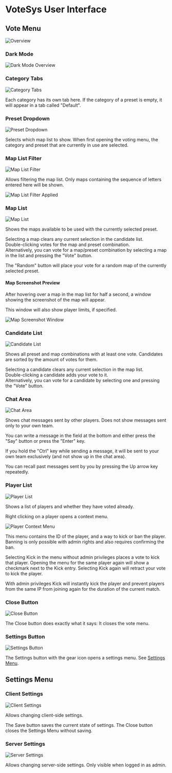 # VoteSys User Interface

## Vote Menu

![Overview](Overview.png)

### Dark Mode

![Dark Mode Overview](OverviewDark.png)

### Category Tabs

![Category Tabs](CategoryHighlight.png)

Each category has its own tab here. If the category of a preset is empty, it will appear in a tab called "Default".

### Preset Dropdown

![Preset Dropdown](PresetHighlight.png)

Selects which map list to show. When first opening the voting menu, the category and preset that are currently in use are selected.

### Map List Filter

![Map List Filter](MapFilterHighlight.png)

Allows filtering the map list. Only maps containing the sequence of letters entered here will be shown.

![Map List Filter Applied](MapFilterApplied.png)

### Map List

![Map List](MapListHighlight.png)

Shows the maps available to be used with the currently selected preset.

Selecting a map clears any current selection in the candidate list.  
Double-clicking votes for the map and preset combination.  
Alternatively, you can vote for a map/preset combination by selecting a map in the list and pressing the "Vote" button.

The "Random" button will place your vote for a random map of the currently selected preset.

#### Map Screenshot Preview

After hovering over a map in the map list for half a second, a window showing the screenshot of the map will appear.

This window will also show player limits, if specified.

![Map Screenshot Window](MapPreview.png)

### Candidate List

![Candidate List](CandidateListHighlight.png)

Shows all preset and map combinations with at least one vote. Candidates are sorted by the amount of votes for them.

Selecting a candidate clears any current selection in the map list.  
Double-clicking a candidate adds your vote to it.  
Alternatively, you can vote for a candidate by selecting one and pressing the "Vote" button.

### Chat Area

![Chat Area](ChatHighlight.png)

Shows chat messages sent by other players. Does not show messages sent only to your own team.

You can write a message in the field at the bottom and either press the "Say" button or press the "Enter" key.

If you hold the "Ctrl" key while sending a message, it will be sent to your own team exclusively (and not show up in the chat area).

You can recall past messages sent by you by pressing the Up arrow key repeatedly.

### Player List

![Player List](PlayerListHighlight.png)

Shows a list of players and whether they have voted already.

Right clicking on a player opens a context menu.

![Player Context Menu](PlayerListContextHighlight.png)

This menu contains the ID of the player, and a way to kick or ban the player. Banning is only possible with admin rights and also requires confirming the ban.

Selecting Kick in the menu without admin privileges places a vote to kick that player. Opening the menu for the same player again will show a checkmark next to the Kick entry. Selecting Kick again will retract your vote to kick the player.

With admin privileges Kick will instantly kick the player and prevent players from the same IP from joining again for the duration of the current match.

### Close Button

![Close Button](CloseButton.png)

The Close button does exactly what it says: It closes the vote menu.

### Settings Button

![Settings Button](SettingsButton.png)

The Settings button with the gear icon opens a settings menu. See [Settings Menu](#settings-menu).

## Settings Menu

### Client Settings

![Client Settings](ClientSettings.png)

Allows changing client-side settings.

The Save button saves the current state of settings. The Close button closes the Settings Menu without saving.

### Server Settings

![Server Settings](ServerSettings.png)

Allows changing server-side settings. Only visible when logged in as admin.
